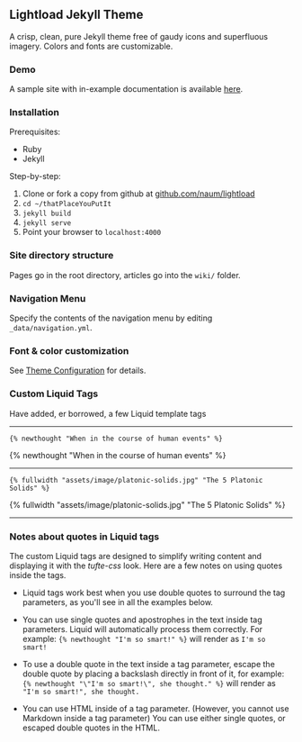 
## Lightload Jekyll Theme

A crisp, clean, pure Jekyll theme free of gaudy icons and superfluous imagery. Colors and fonts are customizable.

### Demo

A sample site with in-example documentation is available [here](https://lightload.nauminous.net).

### Installation

Prerequisites: 

- Ruby
- Jekyll

Step-by-step:

1. Clone or fork a copy from github at [github.com/naum/lightload](https://github.com/naum/lightload)
2. `cd ~/thatPlaceYouPutIt`
3. `jekyll build`
4. `jekyll serve`
5. Point your browser to `localhost:4000`

### Site directory structure

Pages go in the root directory, articles go into the `wiki/` folder.

### Navigation Menu

Specify the contents of the navigation menu by editing `_data/navigation.yml`.

### Font & color customization

See [Theme Configuration](https://lightload.nauminous.net/wiki/theme-configuration.html) for details.

### Custom Liquid Tags

Have added, er borrowed, a few Liquid template tags

----

```
{% newthought "When in the course of human events" %}
```

{% newthought "When in the course of human events" %}

----

```
{% fullwidth "assets/image/platonic-solids.jpg" "The 5 Platonic Solids" %}
```

{% fullwidth "assets/image/platonic-solids.jpg" "The 5 Platonic Solids" %}

----

### Notes about quotes in Liquid tags

The custom Liquid tags are designed to simplify writing content and displaying
it with the *tufte-css* look. Here are a few notes on using quotes inside the
tags.

* Liquid tags work best when you use double quotes to surround the tag
  parameters, as you'll see in all the examples below.

* You can use single quotes and apostrophes in the text inside tag parameters.
  Liquid will automatically process them correctly. For example: `{% newthought
"I'm so smart!" %}` will render as `I'm so smart!`

* To use a double quote in the text inside a tag parameter, escape the double
  quote by placing a backslash directly in front of it, for example: `{%
newthought "\"I'm so smart!\", she thought." %}` will render as `"I'm so
smart!", she thought.`

* You can use HTML inside of a tag parameter. (However, you cannot use Markdown
  inside a tag parameter) You can use either single quotes, or escaped double
quotes in the HTML.


